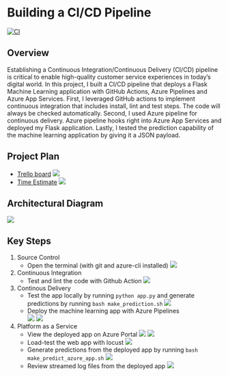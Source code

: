 # Building a CI/CD Pipeline
[![CI](https://github.com/iDataist/Building-a-CI-CD-pipeline/actions/workflows/main.yml/badge.svg)](https://github.com/iDataist/Building-a-CI-CD-pipeline/actions/workflows/main.yml)

## Overview

Establishing a Continuous Integration/Continuous Delivery (CI/CD) pipeline is critical to enable high-quality customer service experiences in today’s digital world. In this project, I built a CI/CD pipeline that deploys a Flask Machine Learning application with GitHub Actions, Azure Pipelines and Azure App Services. First, I leveraged GitHub actions to implement continuous integration that includes install, lint and test steps. The code will always be checked automatically. Second, I used Azure pipeline for continuous delivery. Azure pipeline hooks right into Azure App Services and deployed my Flask application. Lastly, I tested the prediction capability of the machine learning application by giving it a JSON payload. 

## Project Plan

* [Trello board](https://trello.com/invite/b/991rrsp2/557a8a37842cf3151b22957d3173efb5/kanban-template)
    ![](screenshots/trello.png)
* [Time Estimate](https://github.com/iDataist/Building-a-CI-CD-pipeline/blob/main/time_estimate.xlsx)
    ![](screenshots/time.png)

## Architectural Diagram
![](screenshots/architecture_diagram.png)

## Key Steps

1. Source Control
    * Open the terminal (with git and azure-cli installed)
        ![](screenshots/azure_shell.png)
2. Continuous Integration
    * Test and lint the code with Github Action 
        ![](screenshots/github_action.png)
3. Continous Delivery
    * Test the app locally by running `python app.py` and generate predictions by running `bash make_prediction.sh`
    ![](screenshots/test_run1.png)
    * Deploy the machine learning app with Azure Pipelines  
        ![](screenshots/azure_pipeline1.png)
        ![](screenshots/azure_pipeline2.png)
4. Platform as a Service
    * View the deployed app on Azure Portal
        ![](screenshots/webapp1.png)
        ![](screenshots/webapp2.png)
    * Load-test the web app with locust
        ![](screenshots/locust.png)
    * Generate predictions from the deployed app by running `bash make_predict_azure_app.sh` 
        ![](screenshots/test_run2.png)
    * Review streamed log files from the deployed app
        ![](screenshots/log_stream.png)




